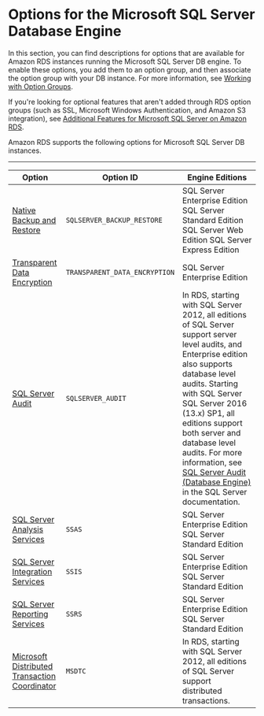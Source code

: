 # Options for the Microsoft SQL Server Database Engine<a name="Appendix.SQLServer.Options"></a>

In this section, you can find descriptions for options that are available for Amazon RDS instances running the Microsoft SQL Server DB engine\. To enable these options, you add them to an option group, and then associate the option group with your DB instance\. For more information, see [Working with Option Groups](USER_WorkingWithOptionGroups.md)\. 

If you're looking for optional features that aren't added through RDS option groups \(such as SSL, Microsoft Windows Authentication, and Amazon S3 integration\), see [Additional Features for Microsoft SQL Server on Amazon RDS](User.SQLServer.AdditionalFeatures.md)\.

Amazon RDS supports the following options for Microsoft SQL Server DB instances\. 


****  

| Option | Option ID | Engine Editions | 
| --- | --- | --- | 
|  [Native Backup and Restore](Appendix.SQLServer.Options.BackupRestore.md)  |  `SQLSERVER_BACKUP_RESTORE`  |  SQL Server Enterprise Edition SQL Server Standard Edition SQL Server Web Edition SQL Server Express Edition  | 
|  [Transparent Data Encryption](Appendix.SQLServer.Options.TDE.md)  |  `TRANSPARENT_DATA_ENCRYPTION`  |  SQL Server Enterprise Edition | 
|  [SQL Server Audit](Appendix.SQLServer.Options.Audit.md)  |  `SQLSERVER_AUDIT`  |  In RDS, starting with SQL Server 2012, all editions of SQL Server support server level audits, and Enterprise edition also supports database level audits\.  Starting with SQL Server SQL Server 2016 \(13\.x\) SP1, all editions support both server and database level audits\.  For more information, see [SQL Server Audit \(Database Engine\)](https://docs.microsoft.com/sql/relational-databases/security/auditing/sql-server-audit-database-engine?view=sql-server-2017) in the SQL Server documentation\. | 
|  [SQL Server Analysis Services](Appendix.SQLServer.Options.SSAS.md)  |  `SSAS`  |  SQL Server Enterprise Edition SQL Server Standard Edition  | 
|  [SQL Server Integration Services](Appendix.SQLServer.Options.SSIS.md)  |  `SSIS`  |  SQL Server Enterprise Edition SQL Server Standard Edition  | 
|  [SQL Server Reporting Services](Appendix.SQLServer.Options.SSRS.md)  |  `SSRS`  |  SQL Server Enterprise Edition SQL Server Standard Edition  | 
|  [Microsoft Distributed Transaction Coordinator](Appendix.SQLServer.Options.MSDTC.md)  |  `MSDTC`  |  In RDS, starting with SQL Server 2012, all editions of SQL Server support distributed transactions\.  | 